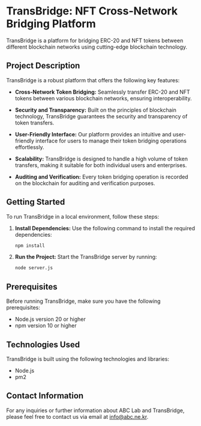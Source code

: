 # TransBridge: NFT Cross-Network Bridging Platform

TransBridge is a platform for bridging ERC-20 and NFT tokens between different blockchain networks using cutting-edge blockchain technology.

## Project Description

TransBridge is a robust platform that offers the following key features:

- **Cross-Network Token Bridging:** Seamlessly transfer ERC-20 and NFT tokens between various blockchain networks, ensuring interoperability.

- **Security and Transparency:** Built on the principles of blockchain technology, TransBridge guarantees the security and transparency of token transfers.

- **User-Friendly Interface:** Our platform provides an intuitive and user-friendly interface for users to manage their token bridging operations effortlessly.

- **Scalability:** TransBridge is designed to handle a high volume of token transfers, making it suitable for both individual users and enterprises.

- **Auditing and Verification:** Every token bridging operation is recorded on the blockchain for auditing and verification purposes.

## Getting Started

To run TransBridge in a local environment, follow these steps:

1. **Install Dependencies:** Use the following command to install the required dependencies:

    ```bash
    npm install
    ```

2. **Run the Project:** Start the TransBridge server by running:

    ```bash
    node server.js
    ```

## Prerequisites

Before running TransBridge, make sure you have the following prerequisites:

- Node.js version 20 or higher
- npm version 10 or higher

## Technologies Used

TransBridge is built using the following technologies and libraries:

- Node.js
- pm2

## Contact Information

For any inquiries or further information about ABC Lab and TransBridge, please feel free to contact us via email at info@abc.ne.kr.
